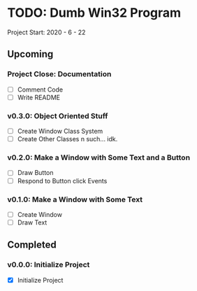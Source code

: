 TODO: Dumb Win32 Program
==================================================================

Project Start: 2020 - 6 - 22

Upcoming
------------------------------------------------------------------

### Project Close: Documentation

- [ ] Comment Code
- [ ] Write README

### v0.3.0: Object Oriented Stuff

- [ ] Create Window Class System
- [ ] Create Other Classes n such... idk.

### v0.2.0: Make a Window with Some Text and a Button

- [ ] Draw Button
- [ ] Respond to Button click Events

### v0.1.0: Make a Window with Some Text

- [ ] Create Window
- [ ] Draw Text

Completed
------------------------------------------------------------------

### v0.0.0: Initialize Project

- [x] Initialize Project